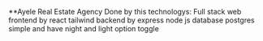 **Ayele Real Estate Agency
Done by this technologys:
  Full stack web 
  frontend by react tailwind
  backend by express node js
  database postgres
simple and have night and light option toggle

